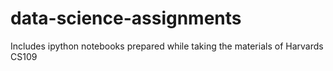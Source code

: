 # data-science-assignments
Includes ipython notebooks prepared while taking the materials of Harvards CS109
